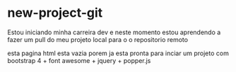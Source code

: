# new-project-git

Estou iniciando minha carreira dev e neste momento estou aprendendo a fazer um pull do meu projeto local para o o repositorio remoto

esta pagina html esta vazia porem ja esta pronta para inciar um projeto com bootstrap 4 + font awesome + jquery + popper.js
